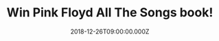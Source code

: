 ---
campaign-uuid: "c-19d9f2f4-5fb2-4791-b4d5-8483e9c8eaf0"
type: "Competition"
category: "Gifts"
date: "2018-12-26T09:00:00.000Z"
end-date: "2019-01-26T23:59:00.000Z"
disable-form: false
is_promoted: false
has_entry_page: true
title: "Win Pink Floyd All The Songs book!"
competition-description: "<p>We have in our hands one of the world's most commercially\
  \ successful and influential rock bands book: Pink Floyd.</p>\n<p>In Pink Floyd\
  \ All the Songs, authors Margotin and Guesdon describe the origin of their nearly\
  \ 200 released songs, details from the recording studio, what instruments were used,\
  \ and behind-the-scenes stories of the tensions that helped drive the band.</p>\n\
  <p>Want it? Click below for a chance to win!</p>\n"
hero-header: "Win Pink Floyd All The Songs book!"
terms-confirmation: "N/A"
banner-img: "https://assets.expresslyapp.com/asset-03e8be8b-35e0-4157-b27c-3ffd4c2d3682.jpg"
logo-left-href: "http://club.expressly.io"
logo-left-image: "https://assets.expresslyapp.com/asset-3f7181e5-87f0-4e9f-b333-e9de4f85ce59.jpg"
logo-left-title: "Expressly Club"
bg-image-hero: "https://assets.expresslyapp.com/asset-e3bb5959-c47a-4c10-8c7d-026715e05d1c.jpg"
bg-image-first: "https://assets.expresslyapp.com/asset-ce34facb-5d56-4323-91c1-a938724b7002.jpg"
section1-content: "<p>Organized chronologically by album, this massive, 544-page hardcover\
  \ begins with their 1967 debut album The Piper at the Gates of Dawn, the only one\
  \ recorded under founding member Syd Barrett's leadership; through the loss of Barrett\
  \ and the addition of David Gilmour; to Richard Wright leaving the band in 1979\
  \ but returning; to Roger Waters leaving in 1985 and the albums recorded since his\
  \ departure, including their 2014 farewell album, The Endless River, which was downloaded\
  \ 12 million times on Spotify the week it was released.</p>\n<p>Packed with more\
  \ than 500 photos, All the Songs is also filled with stories fans treasure, such\
  \ as Waters working with engineer Alan Parsons to employ revolutionary recording\
  \ techniques for The Dark Side of the Moon at Abbey Road Studios in 1972 or producer\
  \ Bob's Ezrin's contribution in refining Water's original sprawling vision for The\
  \ Wall.</p>\n"
entry-title: "Win Pink Floyd All The Songs book!"
entry-content: "<p>Enter the draw to win Pink Floyd All The Songs book by completing\
  \ the form below before 23:59 on 26th of January 2019.</p>\n"
has-winner: false
prize-description: "Pink Floyd All The Songs book."
special-conditions: "This competition is also available on: https://aaa.nme.com/competitions/pink-floyd-all-the-songs\r\
  \n\r\nMultiple entries are allowed up to one every day."
country-restrictions:
- "GB"
---